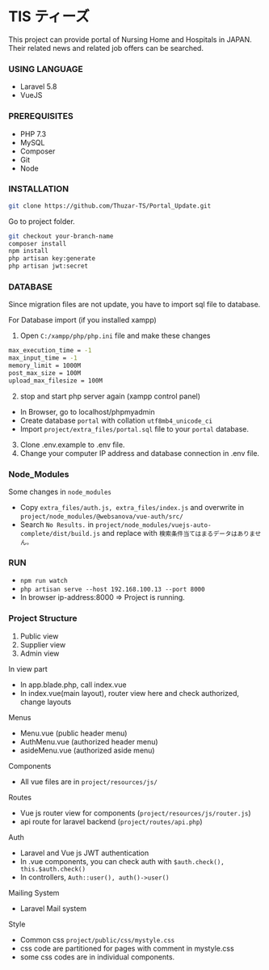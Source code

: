 # TIS ティーズ

This project can provide portal of Nursing Home and Hospitals in JAPAN. Their related news and related job offers can be searched.

### USING LANGUAGE

- Laravel 5.8
- VueJS

### PREREQUISITES

- PHP 7.3
- MySQL
- Composer
- Git
- Node

### INSTALLATION
```bash
git clone https://github.com/Thuzar-TS/Portal_Update.git
```
Go to project folder.
```bash
git checkout your-branch-name
composer install
npm install
php artisan key:generate
php artisan jwt:secret
```

### DATABASE
Since migration files are not update, you have to import sql file to database.

For Database import (if you installed xampp)
1. Open ```C:/xampp/php/php.ini``` file and make these changes
```bash
max_execution_time = -1
max_input_time = -1
memory_limit = 1000M
post_max_size = 100M
upload_max_filesize = 100M
```
2. stop and start php server again (xampp control panel)

- In Browser, go to localhost/phpmyadmin
- Create database ```portal``` with collation ```utf8mb4_unicode_ci```
- Import ```project/extra_files/portal.sql``` file to your ```portal``` database.

3. Clone .env.example to .env file.
4. Change your computer IP address and database connection in .env file.

### Node_Modules
Some changes in ```node_modules```
- Copy ```extra_files/auth.js, extra_files/index.js``` and overwrite in ```project/node_modules/@websanova/vue-auth/src/```
- Search ```No Results.``` in ```project/node_modules/vuejs-auto-complete/dist/build.js``` and replace with ```検索条件当てはまるデータはありません。```

### RUN
- ```npm run watch```
- ```php artisan serve --host 192.168.100.13 --port 8000```
- In browser ip-address:8000 => Project is running.

### Project Structure
1. Public view
2. Supplier view
3. Admin view

In view part
- In app.blade.php, call index.vue
- In index.vue(main layout), router view here and check authorized, change layouts

Menus
- Menu.vue (public header menu)
- AuthMenu.vue (authorized header menu)
- asideMenu.vue (authorized aside menu)

Components
- All vue files are in ```project/resources/js/```

Routes
- Vue js router view for components (```project/resources/js/router.js```)
- api route for laravel backend (```project/routes/api.php```)

Auth
- Laravel and Vue js JWT authentication
- In .vue components, you can check auth with ```$auth.check(), this.$auth.check()```
- In controllers, ```Auth::user(), auth()->user()```

Mailing System
- Laravel Mail system

Style
- Common css ```project/public/css/mystyle.css```
- css code are partitioned for pages with comment in mystyle.css
- some css codes are in individual components.


